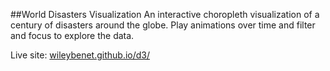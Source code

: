 ##World Disasters Visualization
An interactive choropleth visualization of a century of disasters around the globe. Play animations over time and filter and focus to explore the data.

Live site: [wileybenet.github.io/d3/](https://wileybenet.github.io/d3/ "Global Disasters")
